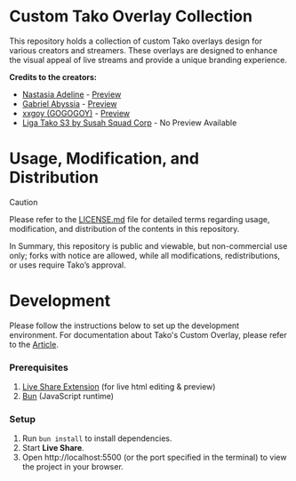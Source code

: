 # Custom Tako Overlay Collection

This repository holds a collection of custom Tako overlays design for various creators and streamers. These overlays are designed to enhance the visual appeal of live streams and provide a unique branding experience.

**Credits to the creators:**

- [Nastasia Adeline](https://tako.id/nastasiadeline) - [Preview](https://www.youtube.com/live/SyBkgA641bE?si=IDt64KVn1QW1rjnw&t=7705)
- [Gabriel Abyssia](https://tako.id/gabrielabyssia) - [Preview](https://www.youtube.com/live/IWvBrJhlFqU?si=vp_9dFypoJ4ofpha&t=4638)
- [xxgoy (GOGOGOY)](https://tako.id/xxgoy) - [Preview](https://www.youtube.com/live/dE3sWSxkKl0?si=qEOb7IhGeaXDtfsI&t=484)
- [Liga Tako S3 by Susah Squad Corp](https://tako.id/susahsquadcorp) - No Preview Available

# Usage, Modification, and Distribution

> [!CAUTION]
> Please refer to the [LICENSE.md](./LICENSE.md) file for detailed terms regarding usage, modification, and distribution of the contents in this repository.

In Summary, this repository is public and viewable, but non-commercial use only; forks with notice are allowed, while all modifications, redistributions, or uses require Tako’s approval.

# Development

Please follow the instructions below to set up the development environment. For documentation about Tako's Custom Overlay, please refer to the [Article](https://help.tako.id/en/article/how-to-create-custom-overlay-p27467/).

### Prerequisites

1. [Live Share Extension](https://marketplace.visualstudio.com/items?itemName=MS-vsliveshare.vsliveshare) (for live html editing & preview)
2. [Bun](https://bun.sh/) (JavaScript runtime)

### Setup

1. Run `bun install` to install dependencies.
2. Start **Live Share**.
3. Open http://localhost:5500 (or the port specified in the terminal) to view the project in your browser.

